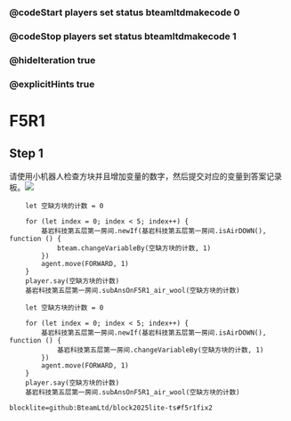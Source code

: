 ### @codeStart players set status bteamltdmakecode 0
### @codeStop players set status bteamltdmakecode 1

### @hideIteration true
### @explicitHints true

# F5R1

## Step 1

请使用小机器人检查方块并且增加变量的数字，然后提交对应的变量到答案记录板。![](https://blocklite.20240806.xyz/f1r3)

```ghost
    let 空缺方块的计数 = 0

    for (let index = 0; index < 5; index++) {
        基岩科技第五层第一房间.newIf(基岩科技第五层第一房间.isAirDOWN(), function () {
            bteam.changeVariableBy(空缺方块的计数, 1)
        })
        agent.move(FORWARD, 1)
    }
    player.say(空缺方块的计数)
    基岩科技第五层第一房间.subAnsOnF5R1_air_wool(空缺方块的计数)
```
```template
    let 空缺方块的计数 = 0

    for (let index = 0; index < 5; index++) {
        基岩科技第五层第一房间.newIf(基岩科技第五层第一房间.isAirDOWN(), function () {
            基岩科技第五层第一房间.changeVariableBy(空缺方块的计数, 1)
        })
        agent.move(FORWARD, 1)
    }
    player.say(空缺方块的计数)
    基岩科技第五层第一房间.subAnsOnF5R1_air_wool(空缺方块的计数)
```

```package
blocklite=github:BteamLtd/block2025lite-ts#f5r1fix2
```
